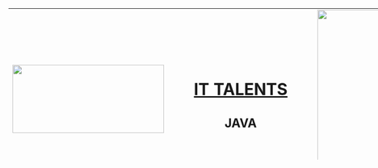 <!DOCTYPE HTML PUBLIC "-//W3C//DTD HTML 4.01 Transitional//EN">
<html><head><!-- Head Start --></head>
<body><table style="text-align: left; margin-left: auto; margin-right: auto; height: 300px; width: 920px;" border="0" cellpadding="3" cellspacing="1">
<tbody>
<tr>
<td style="height: 300px; width: 33%; text-align: center; vertical-align: middle;"><img style="width: 300px; height: 135px;" src="http://ittalents.bg/images/logo-black.png" alt=""></td>
<td style="height: 300px; width: 33%; text-align: center; vertical-align: middle;">
<h1><a href="http://ittalents.bg">IT TALENTS</a></h1>
<h2>JAVA</h2>
</td>
<td style="height: 300px; width: 33%; text-align: center; vertical-align: middle;"><img style="height: 300px; width: 300px;" src="https://avatars1.githubusercontent.com/u/10477518?v=4&amp;s=460" alt="">
<p>Author:&nbsp;<strong>Hristo Penev</strong></p>
</td>
</tr>
</tbody>
</table>
<br></body></html>
